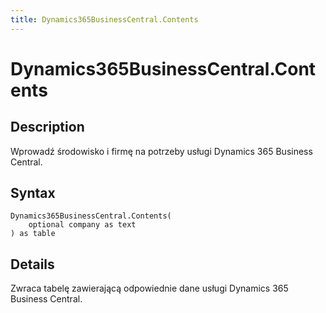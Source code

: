 ```yaml
---
title: Dynamics365BusinessCentral.Contents
---
```


# Dynamics365BusinessCentral.Contents


## Description

Wprowadź środowisko i firmę na potrzeby usługi Dynamics 365 Business Central.


## Syntax

```powerquery
Dynamics365BusinessCentral.Contents(
    optional company as text
) as table
```


## Details

Zwraca tabelę zawierającą odpowiednie dane usługi Dynamics 365 Business Central. 


